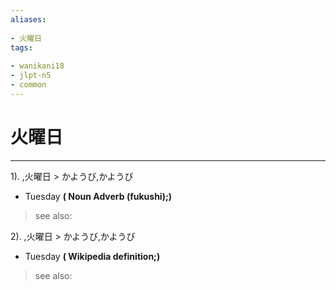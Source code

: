 ```yaml
---
aliases:
    
- 火曜日
tags:
    
- wanikani18
- jlpt-n5
- common
---
```


# 火曜日
---
1).
,火曜日 > かようび,かようび

- Tuesday
**( Noun Adverb (fukushi);)**
> see also: 
            
2).
,火曜日 > かようび,かようび

- Tuesday
**( Wikipedia definition;)**
> see also: 
            